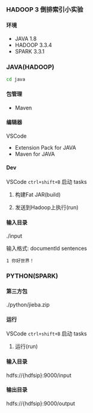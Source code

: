 ### HADOOP 3 倒排索引小实验

#### 环境

- JAVA 1.8
- HADOOP 3.3.4
- SPARK 3.3.1

### JAVA(HADOOP)
``` sh
cd java
```

#### 包管理
- Maven

#### 编辑器

VSCode
- Extension Pack for JAVA
- Maven for JAVA

#### Dev

VSCode `ctrl+shift+B` 启动 tasks

1. 构建Fat JAR(build)

2. 发送到Hadoop上执行(run)

#### 输入目录
./input

输入格式:
documentId sentences

``` 
1 你好世界！
```

### PYTHON(SPARK)

#### 第三方包
./python/jieba.zip

#### 运行
VSCode `ctrl+shift+B` 启动 tasks

1. 运行(run)

#### 输入目录
hdfs://{hdfsip}:9000/input

#### 输出目录
hdfs://{hdfsip}:9000/output



